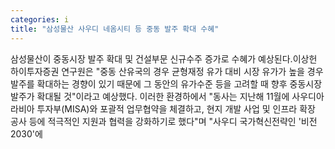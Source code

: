 ```yaml
---
categories: i
title: "삼성물산 사우디 네옴시티 등 중동 발주 확대 수혜"
---
```

삼성물산이 중동시장 발주 확대 및 건설부문 신규수주 증가로 수혜가 예상된다.이상헌 하이투자증권 연구원은 "중동 산유국의 경우 균형재정 유가 대비 시장 유가가 높을 경우 발주를 확대하는 경향이 있기 때문에 그 동안의 유가수준 등을 고려할 때 향후 중동시장 발주가 확대될 것"이라고 예상했다. 이러한 환경하에서 "동사는 지난해 11월에 사우디아라비아 투자부(MISA)와 포괄적 업무협약을 체결하고, 현지 개발 사업 및 인프라 확장 공사 등에 적극적인 지원과 협력을 강화하기로 했다"며 "사우디 국가혁신전략인 &#39;비전 2030&#39;에